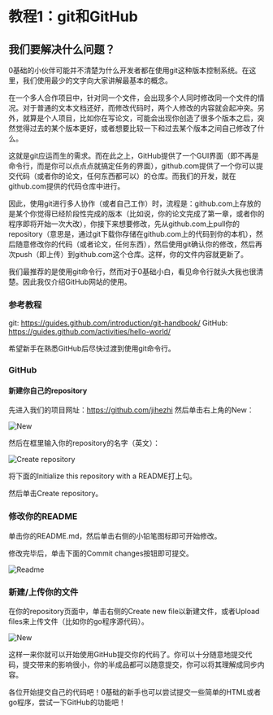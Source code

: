 # 教程1：git和GitHub

## 我们要解决什么问题？

0基础的小伙伴可能并不清楚为什么开发者都在使用git这种版本控制系统。在这里，我们使用最少的文字向大家讲解最基本的概念。

在一个多人合作项目中，针对同一个文件，会出现多个人同时修改同一个文件的情况。对于普通的文本文档还好，而修改代码时，两个人修改的内容就会起冲突。另外，就算是个人项目，比如你在写论文，可能会出现你创造了很多个版本之后，突然觉得过去的某个版本更好，或者想要比较一下和过去某个版本之间自己修改了什么。

这就是git应运而生的需求。而在此之上，GitHub提供了一个GUI界面（即不再是命令行，而是你可以点点点就搞定任务的界面），github.com提供了一个你可以提交代码（或者你的论文，任何东西都可以）的仓库。而我们的开发，就在github.com提供的代码仓库中进行。

因此，使用git进行多人协作（或者自己工作）时，流程是：github.com上存放的是某个你觉得已经阶段性完成的版本（比如说，你的论文完成了第一章，或者你的程序即将开始一次大改），你接下来想要修改，先从github.com上pull你的repository（意思是，通过git下载你存储在github.com上的代码到你的本机），然后随意修改你的代码（或者论文，任何东西），然后使用git确认你的修改，然后再次push（即上传）到github.com这个仓库。这样，你的文件内容就更新了。

我们最推荐的是使用git命令行，然而对于0基础小白，看见命令行就头大我也很清楚。因此我仅介绍GitHub网站的使用。

### 参考教程

git: https://guides.github.com/introduction/git-handbook/
GitHub: https://guides.github.com/activities/hello-world/

希望新手在熟悉GitHub后尽快过渡到使用git命令行。

### GitHub

#### 新建你自己的repository

先进入我们的项目网址：https://github.com/jihezhi
然后单击右上角的New：

![New](https://files.gitter.im/jihezhi/Lobby/ptny/image.png "New")

然后在框里输入你的repository的名字（英文）：

![Create repository](https://files.gitter.im/jihezhi/Lobby/LGhl/image.png "Create repository")

将下面的Initialize this repository with a README打上勾。

然后单击Create repository。

### 修改你的README

单击你的README.md，然后单击右侧的小铅笔图标即可开始修改。

修改完毕后，单击下面的Commit changes按钮即可提交。

![Readme](https://guides.github.com/activities/hello-world/commit.png)

### 新建/上传你的文件

在你的repository页面中，单击右侧的Create new file以新建文件，或者Upload files来上传文件（比如你的go程序源代码）。

![New](https://files.gitter.im/jihezhi/Lobby/i4Dj/image.png)

这样一来你就可以开始使用GitHub提交你的代码了。你可以十分随意地提交代码，提交带来的影响很小，你的半成品都可以随意提交，你可以将其理解成同步内容。

各位开始提交自己的代码吧！0基础的新手也可以尝试提交一些简单的HTML或者go程序，尝试一下GitHub的功能吧！
